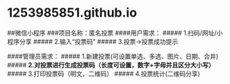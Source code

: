 # 1253985851.github.io
##微信小程序
###项目名称：匿名投票
####用户需求：
        ##### 1.扫码/网址/小程序分享
        ##### 2.输入“投票码”
        ##### 3.投票->投票成功提示

####管理员需求：
         ##### 1.新建投票(可设置单选、多选、图片、日期、合并)
         ##### **2.对投票进行生成投票码（长度可设置，数字+字母并且区分大小写）**
         ##### 3.打印投票码（明文，二维码）
         ##### 4.投票统计(二维码分享)
